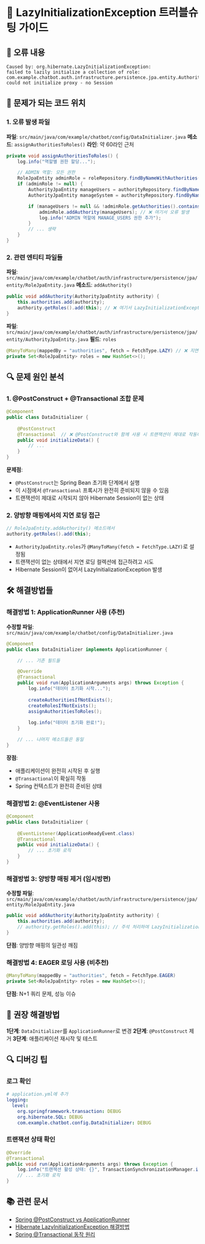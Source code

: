 # 🐛 LazyInitializationException 트러블슈팅 가이드

## 🚨 오류 내용
```
Caused by: org.hibernate.LazyInitializationException: 
failed to lazily initialize a collection of role: 
com.example.chatbot.auth.infrastructure.persistence.jpa.entity.AuthorityJpaEntity.roles: 
could not initialize proxy - no Session
```

## 📍 문제가 되는 코드 위치

### 1. 오류 발생 파일
**파일**: `src/main/java/com/example/chatbot/config/DataInitializer.java`
**메소드**: `assignAuthoritiesToRoles()`
**라인**: 약 60라인 근처

```java
private void assignAuthoritiesToRoles() {
    log.info("역할별 권한 할당...");

    // ADMIN 역할: 모든 권한
    RoleJpaEntity adminRole = roleRepository.findByNameWithAuthorities("ADMIN").orElse(null);
    if (adminRole != null) {
        AuthorityJpaEntity manageUsers = authorityRepository.findByName("MANAGE_USERS").orElse(null);
        AuthorityJpaEntity manageSystem = authorityRepository.findByName("MANAGE_SYSTEM").orElse(null);

        if (manageUsers != null && !adminRole.getAuthorities().contains(manageUsers)) {
            adminRole.addAuthority(manageUsers); // ❌ 여기서 오류 발생
            log.info("ADMIN 역할에 MANAGE_USERS 권한 추가");
        }
        // ... 생략
    }
}
```

### 2. 관련 엔티티 파일들
**파일**: `src/main/java/com/example/chatbot/auth/infrastructure/persistence/jpa/entity/RoleJpaEntity.java`
**메소드**: `addAuthority()`
```java
public void addAuthority(AuthorityJpaEntity authority) {
    this.authorities.add(authority);
    authority.getRoles().add(this); // ❌ 여기서 LazyInitializationException 발생
}
```

**파일**: `src/main/java/com/example/chatbot/auth/infrastructure/persistence/jpa/entity/AuthorityJpaEntity.java`
**필드**: `roles`
```java
@ManyToMany(mappedBy = "authorities", fetch = FetchType.LAZY) // ❌ 지연 로딩 설정
private Set<RoleJpaEntity> roles = new HashSet<>();
```

## 🔍 문제 원인 분석

### 1. @PostConstruct + @Transactional 조합 문제
```java
@Component
public class DataInitializer {
    
    @PostConstruct
    @Transactional  // ❌ @PostConstruct와 함께 사용 시 트랜잭션이 제대로 작동하지 않을 수 있음
    public void initializeData() {
        // ...
    }
}
```

**문제점**:
- `@PostConstruct`는 Spring Bean 초기화 단계에서 실행
- 이 시점에서 `@Transactional` 프록시가 완전히 준비되지 않을 수 있음
- 트랜잭션이 제대로 시작되지 않아 Hibernate Session이 없는 상태

### 2. 양방향 매핑에서의 지연 로딩 접근
```java
// RoleJpaEntity.addAuthority() 메소드에서
authority.getRoles().add(this); 
```
- `AuthorityJpaEntity.roles`가 `@ManyToMany(fetch = FetchType.LAZY)`로 설정됨
- 트랜잭션이 없는 상태에서 지연 로딩 컬렉션에 접근하려고 시도
- Hibernate Session이 없어서 LazyInitializationException 발생

## 🛠️ 해결방법들

### 해결방법 1: ApplicationRunner 사용 (추천)
**수정할 파일**: `src/main/java/com/example/chatbot/config/DataInitializer.java`

```java
@Component
public class DataInitializer implements ApplicationRunner {

    // ... 기존 필드들

    @Override
    @Transactional
    public void run(ApplicationArguments args) throws Exception {
        log.info("데이터 초기화 시작...");
        
        createAuthoritiesIfNotExists();
        createRolesIfNotExists();
        assignAuthoritiesToRoles();
        
        log.info("데이터 초기화 완료!");
    }

    // ... 나머지 메소드들은 동일
}
```

**장점**:
- 애플리케이션이 완전히 시작된 후 실행
- `@Transactional`이 확실히 작동
- Spring 컨텍스트가 완전히 준비된 상태

### 해결방법 2: @EventListener 사용
```java
@Component
public class DataInitializer {
    
    @EventListener(ApplicationReadyEvent.class)
    @Transactional
    public void initializeData() {
        // ... 초기화 로직
    }
}
```

### 해결방법 3: 양방향 매핑 제거 (임시방편)
**수정할 파일**: `src/main/java/com/example/chatbot/auth/infrastructure/persistence/jpa/entity/RoleJpaEntity.java`

```java
public void addAuthority(AuthorityJpaEntity authority) {
    this.authorities.add(authority);
    // authority.getRoles().add(this); // 주석 처리하여 LazyInitializationException 회피
}
```

**단점**: 양방향 매핑의 일관성 깨짐

### 해결방법 4: EAGER 로딩 사용 (비추천)
```java
@ManyToMany(mappedBy = "authorities", fetch = FetchType.EAGER)
private Set<RoleJpaEntity> roles = new HashSet<>();
```

**단점**: N+1 쿼리 문제, 성능 이슈

## 🎯 권장 해결방법

**1단계**: `DataInitializer`를 `ApplicationRunner`로 변경
**2단계**: `@PostConstruct` 제거
**3단계**: 애플리케이션 재시작 및 테스트

## 🔍 디버깅 팁

### 로그 확인
```yaml
# application.yml에 추가
logging:
  level:
    org.springframework.transaction: DEBUG
    org.hibernate.SQL: DEBUG
    com.example.chatbot.config.DataInitializer: DEBUG
```

### 트랜잭션 상태 확인
```java
@Override
@Transactional
public void run(ApplicationArguments args) throws Exception {
    log.info("트랜잭션 활성 상태: {}", TransactionSynchronizationManager.isActualTransactionActive());
    // ... 초기화 로직
}
```

## 📚 관련 문서
- [Spring @PostConstruct vs ApplicationRunner](https://docs.spring.io/spring-framework/docs/current/reference/html/core.html#beans-postconstruct-and-predestroy-annotations)
- [Hibernate LazyInitializationException 해결방법](https://hibernate.org/community/compatibility/)
- [Spring @Transactional 동작 원리](https://docs.spring.io/spring-framework/docs/current/reference/html/data-access.html#transaction)